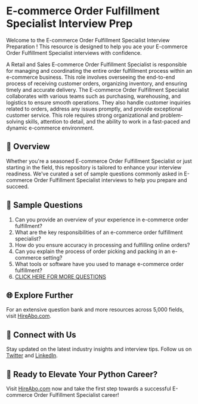 # E-commerce Order Fulfillment Specialist Interview Prep

Welcome to the E-commerce Order Fulfillment Specialist Interview Preparation ! This resource is designed to help you ace your E-commerce Order Fulfillment Specialist interviews with confidence.

A Retail and Sales E-commerce Order Fulfillment Specialist is responsible for managing and coordinating the entire order fulfillment process within an e-commerce business. This role involves overseeing the end-to-end process of receiving customer orders, organizing inventory, and ensuring timely and accurate delivery. The E-commerce Order Fulfillment Specialist collaborates with various teams such as purchasing, warehousing, and logistics to ensure smooth operations. They also handle customer inquiries related to orders, address any issues promptly, and provide exceptional customer service. This role requires strong organizational and problem-solving skills, attention to detail, and the ability to work in a fast-paced and dynamic e-commerce environment.

## 🚀 Overview

Whether you're a seasoned E-commerce Order Fulfillment Specialist or just starting in the field, this repository is tailored to enhance your interview readiness. We've curated a set of sample questions commonly asked in E-commerce Order Fulfillment Specialist interviews to help you prepare and succeed.

## 📝 Sample Questions

1. Can you provide an overview of your experience in e-commerce order fulfillment?
2. What are the key responsibilities of an e-commerce order fulfillment specialist?
3. How do you ensure accuracy in processing and fulfilling online orders?
4. Can you explain the process of order picking and packing in an e-commerce setting?
5. What tools or software have you used to manage e-commerce order fulfillment?
6. [CLICK HERE FOR MORE QUESTIONS](https://hireabo.com/job/22_2_32/Ecommerce%20Order%20Fulfillment%20Specialist)

## 🌐 Explore Further

For an extensive question bank and more resources across 5,000 fields, visit [HireAbo.com](https://www.hireabo.com).

## 📱 Connect with Us

Stay updated on the latest industry insights and interview tips. Follow us on [Twitter](https://twitter.com/hireabo) and [LinkedIn](https://www.linkedin.com/in/hire-abo-3609972a8/).

## 🚀 Ready to Elevate Your Python Career?

Visit [HireAbo.com](https://www.hireabo.com) now and take the first step towards a successful E-commerce Order Fulfillment Specialist career!